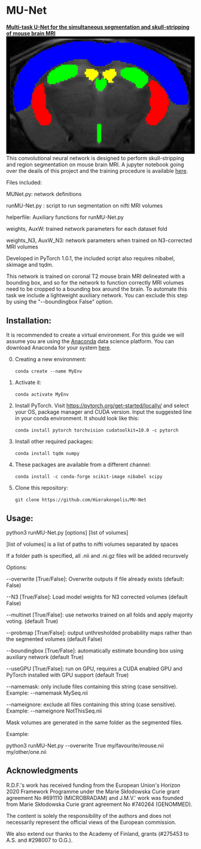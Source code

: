 # MU-Net
**[Multi-task U-Net for the simultaneous segmentation and skull-stripping of mouse brain MRI](https://www.biorxiv.org/content/10.1101/2020.02.25.964015v1)**
![sample image](sample.png)
This convolutional neural network is designed to perform skull-stripping and region segmentation on mouse brain MRI. A jupyter notebook going over the deails of this project and the training procedure is available [here](https://github.com/Hierakonpolis/NN4Kubiac). 

Files included:

MUNet.py: network definitions

runMU-Net.py : script to run segmentation on nifti MRI volumes

helperfile: Auxiliary functions for runMU-Net.py

weights, AuxW: trained network parameters for each dataset fold

weights_N3, AuxW_N3: network parameters when trained on N3-corrected MRI volumes

Developed in PyTorch 1.0.1, the included script also requires nibabel, skimage and tqdm. 

This network is trained on coronal T2 mouse brain MRI delineated with a bounding box, and so for the network to function correctly MRI volumes need to be cropped to a bounding box around the brain. To automate this task we include a lightweight auxiliary network. You can exclude this step by using the "--boundingbox False" option.
## Installation:
It is recommended to create a virtual environment. For this guide we will assume you are using the [Anaconda](https://www.anaconda.com/) data science platform. You can download Anaconda for your system [here](https://www.anaconda.com/distribution/).

0. Creating a new environment: 

    `conda create --name MyEnv`
    
1. Activate it: 

    `conda activate MyEnv`

2. Install PyTorch. Visit https://pytorch.org/get-started/locally/ and select your OS, package manager and CUDA version. Input the suggested line in your conda environment. It should look like this: 

    `conda install pytorch torchvision cudatoolkit=10.0 -c pytorch`

3. Install other required packages: 

    `conda install tqdm numpy`

4. These packages are available from a different channel: 

    `conda install -c conda-forge scikit-image nibabel scipy`

5. Clone this repository: 

    `git clone https://github.com/Hierakonpolis/MU-Net`

## Usage:
python3 runMU-Net.py [options] [list of volumes]

[list of volumes] is a list of paths to nifti volumes separated by spaces

If a folder path is specified, all .nii and .ni.gz files will be added recursvely

Options:

--overwrite [True/False]: Overwrite outputs if file already exists (default: False)
    
--N3 [True/False]: Load model weights for N3 corrected volumes (default False)
    
--multinet [True/False]: use networks trained on all folds and apply majority voting. (default True)

--probmap [True/False]: output unthresholded probability maps rather than the segmented volumes (default False)

--boundingbox [True/False]: automatically estimate bounding box using auxiliary network (default True)

--useGPU [True/False]: run on GPU, requires a CUDA enabled GPU and PyTorch installed with GPU support (default True)

--namemask: only include files containing this string (case sensitive). Example: --namemask MySeq.nii

--nameignore: exclude all files containing this string (case sensitive). Example: --nameignore NotThisSeq.nii

Mask volumes are generated in the same folder as the segmented files.

Example: 

python3 runMU-Net.py --overwrite True my/favourite/mouse.nii my/other/one.nii

## Acknowledgments

R.D.F.'s work has received funding from the European Union's Horizon 2020 Framework Programme under the Marie Skłodowska Curie grant agreement No #691110 (MICROBRADAM) and J.M.V.' work was founded from Marie Skłodowska Curie grant agreement No #740264 (GENOMMED). 

The content is solely the responsibility of the authors and does not necessarily represent the official views of the European commission.

We also extend our thanks to the Academy of Finland, grants (#275453 to A.S. and #298007 to O.G.).

